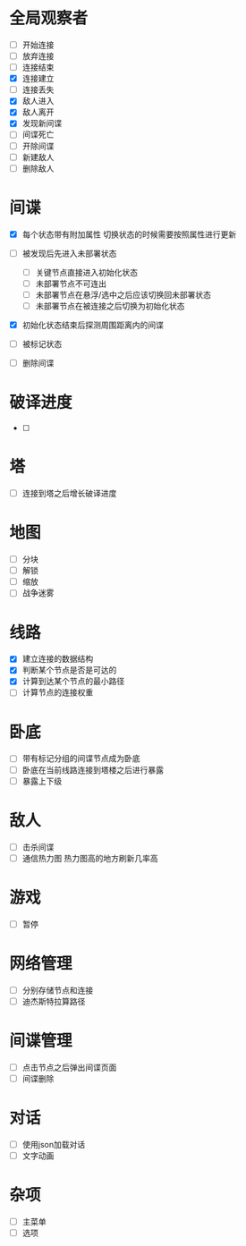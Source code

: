 # 全局观察者
- [ ] 开始连接
- [ ] 放弃连接
- [ ] 连接结束
- [x] 连接建立
- [ ] 连接丢失
- [x] 敌人进入
- [x] 敌人离开
- [x] 发现新间谍
- [ ] 间谍死亡
- [ ] 开除间谍
- [ ] 新建敌人
- [ ] 删除敌人

# 间谍
- [x] 每个状态带有附加属性 切换状态的时候需要按照属性进行更新
- [ ] 被发现后先进入未部署状态
	- [ ] 关键节点直接进入初始化状态
	- [ ] 未部署节点不可连出
	- [ ] 未部署节点在悬浮/选中之后应该切换回未部署状态
	- [ ] 未部署节点在被连接之后切换为初始化状态
- [x] 初始化状态结束后探测周围距离内的间谍

- [ ] 被标记状态
- [ ] 删除间谍

# 破译进度
- [ ]

# 塔
- [ ] 连接到塔之后增长破译进度

# 地图
- [ ] 分块
- [ ] 解锁
- [ ] 缩放
- [ ] 战争迷雾

# 线路
- [x] 建立连接的数据结构
- [x] 判断某个节点是否是可达的
- [x] 计算到达某个节点的最小路径
- [ ] 计算节点的连接权重

# 卧底
- [ ] 带有标记分组的间谍节点成为卧底
- [ ] 卧底在当前线路连接到塔楼之后进行暴露
- [ ] 暴露上下级

# 敌人
- [ ] 击杀间谍
- [ ] 通信热力图 热力图高的地方刷新几率高

# 游戏
- [ ] 暂停

# 网络管理
- [ ] 分别存储节点和连接
- [ ] 迪杰斯特拉算路径

# 间谍管理
- [ ] 点击节点之后弹出间谍页面
- [ ] 间谍删除

# 对话
- [ ] 使用json加载对话
- [ ] 文字动画

# 杂项
- [ ] 主菜单
- [ ] 选项
